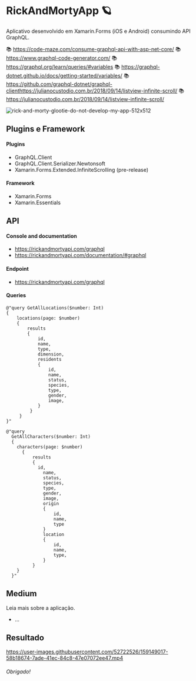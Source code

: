# RickAndMortyApp :ringed_planet:
Aplicativo desenvolvido em Xamarin.Forms (iOS e Android) consumindo API GraphQL.

:books: https://code-maze.com/consume-graphql-api-with-asp-net-core/
:books: https://www.graphql-code-generator.com/
:books: https://graphql.org/learn/queries/#variables
:books: https://graphql-dotnet.github.io/docs/getting-started/variables/
:books: https://github.com/graphql-dotnet/graphql-clienthttps://julianocustodio.com.br/2018/09/14/listview-infinite-scroll/
:books: https://julianocustodio.com.br/2018/09/14/listview-infinite-scroll/

![rick-and-morty-glootie-do-not-develop-my-app-512x512](https://user-images.githubusercontent.com/52722526/159149086-2056829d-dd14-4f32-8134-814016142fe2.png)

## Plugins e Framework
#### Plugins

- GraphQL.Client
- GraphQL.Client.Serializer.Newtonsoft
- Xamarin.Forms.Extended.InfiniteScrolling (pre-release)

#### Framework
- Xamarin.Forms
- Xamarin.Essentials

## API
#### Console and documentation
- https://rickandmortyapi.com/graphql
- https://rickandmortyapi.com/documentation/#graphql

#### Endpoint
- https://rickandmortyapi.com/graphql

#### Queries
```
@"query GetAllLocations($number: Int)
{
    locations(page: $number)
    {
        results
        {
            id,
            name,
            type,
            dimension,
            residents
            {
                id,
                name,
                status,
                species,
                type,
                gender,
                image,
            }
         }
     }
}"
```

```
@"query
  GetAllCharacters($number: Int)
  {
    characters(page: $number)
      {
          results
          {
            id,
              name,
              status,
              species,
              type,
              gender,
              image,
              origin
              {  
                  id,
                  name,
                  type
              }
              location
              {
                  id,
                  name,
                  type,
              }
          }
    }
  }"
```

## Medium
Leia mais sobre a aplicação.
- ...

## Resultado
https://user-images.githubusercontent.com/52722526/159149017-58b18674-7ade-41ec-84c8-47e07072ee47.mp4

###### Obrigado!
